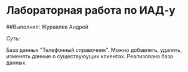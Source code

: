 # Лабораторная работа по ИАД-у
##Выполнил: Журавлев Андрей

*Суть:*

База данных "Телефонный справочник". Можно добавлять, удалять, изменять данные о существуюущих клиентах.
Реализована база данных.